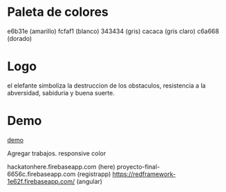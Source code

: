 # Paleta de colores

  e6b31e (amarillo)
  fcfaf1 (blanco)
  343434 (gris)
  cacaca (gris claro)
  c6a668 (dorado)
  
# Logo

el elefante simboliza la destruccion de los obstaculos, resistencia a la abversidad, sabiduria y buena suerte.

# Demo

[demo](https://portfolio-kay.firebaseapp.com/)

Agregar trabajos.
responsive
color

hackatonhere.firebaseapp.com (here)
proyecto-final-6656c.firebaseapp.com (registrapp)
https://redframework-1e62f.firebaseapp.com/ (angular)